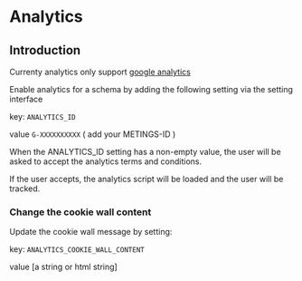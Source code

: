 # Analytics

## Introduction

Currenty analytics only support [google analytics](https://analytics.google.com/analytics/web/)

Enable analytics for a schema by adding the following setting via the setting interface 

key: `ANALYTICS_ID`

value `G-XXXXXXXXXX` ( add your METINGS-ID )

When the ANALYTICS_ID setting has a non-empty value, the user will be asked to accept the  analytics terms and conditions.

If the user accepts, the analytics script will be loaded and the user will be tracked.

### Change the cookie wall content

Update the cookie wall message by setting:

key: `ANALYTICS_COOKIE_WALL_CONTENT`

value [a string or html string]